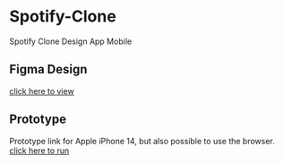 # Spotify-Clone
Spotify Clone Design App Mobile

## Figma Design 
[click here to view](https://www.figma.com/file/LKE3mqrGb2PQHvLGEWRqVS/Curso-UI%2FUX?t=8z0y1972mIkP2bAn-0)

## Prototype
Prototype link for Apple iPhone 14, but also possible to use the browser.
[click here to run](https://www.figma.com/proto/LKE3mqrGb2PQHvLGEWRqVS/Curso-UI%2FUX?node-id=0%3A1)
